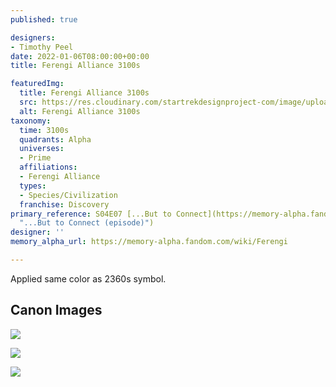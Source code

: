 ```yaml
---
published: true

designers:
- Timothy Peel
date: 2022-01-06T08:00:00+00:00
title: Ferengi Alliance 3100s

featuredImg:
  title: Ferengi Alliance 3100s
  src: https://res.cloudinary.com/startrekdesignproject-com/image/upload/v1641508114/Ferengi-Aliance-3100s.png
  alt: Ferengi Alliance 3100s
taxonomy:
  time: 3100s
  quadrants: Alpha
  universes:
  - Prime
  affiliations:
  - Ferengi Alliance
  types:
  - Species/Civilization
  franchise: Discovery
primary_reference: S04E07 [...But to Connect](https://memory-alpha.fandom.com/wiki/...But_to_Connect_(episode)
  "...But to Connect (episode)")
designer: ''
memory_alpha_url: https://memory-alpha.fandom.com/wiki/Ferengi

---
```

Applied same color as 2360s symbol.

## Canon Images

![](https://res.cloudinary.com/startrekdesignproject-com/image/upload/v1641508114/WhoaSet_DSC-4x7.jpg)

![](https://res.cloudinary.com/startrekdesignproject-com/image/upload/v1641508114/Whoa1.jpg)

![](https://res.cloudinary.com/startrekdesignproject-com/image/upload/v1641508115/Whoa2.jpg)